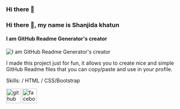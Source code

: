 ### Hi there 👋

### Hi there 👋, my name is Shanjida khatun
#### I am GitHub Readme Generator's creator
![I am GitHub Readme Generator's creator](https://scontent.fdac31-1.fna.fbcdn.net/v/t1.6435-9/117163523_236253647597721_8254970886313680771_n.jpg?stp=c0.5.720.720a_dst-jpg_s851x315&_nc_cat=106&ccb=1-7&_nc_sid=c21ed2&_nc_eui2=AeE0Op4NdAAEO-BN2zxLZ6mBA-Ms7eNQMPgD4yzt41Aw-AaWBtbBVvCvy7I5x1ABfqdCC7Tt-tUClRMQGWv9SB6w&_nc_ohc=cO0XKyltHrwAX-7WB6n&_nc_ht=scontent.fdac31-1.fna&oh=00_AfCAs7TDcbFJNX4aBcrsBG_HarrLrpqfpVRUw5jPiGy7Bw&oe=6562F083)

I made this project just for fun, it allows you to create nice and simple GitHub Readme files that you can copy/paste and use in your profile.

Skills:  / HTML / CSS/Bootstrap



[<img src='https://cdn.jsdelivr.net/npm/simple-icons@3.0.1/icons/github.svg' alt='github' height='40'>](https://github.com/https://github.com/Shanjidakhatun)  [<img src='https://cdn.jsdelivr.net/npm/simple-icons@3.0.1/icons/facebook.svg' alt='facebook' height='40'>](https://www.facebook.com/www.facebook.com)  






